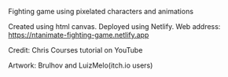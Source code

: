 Fighting game using pixelated characters and animations

Created using html canvas. Deployed using Netlify. Web address: https://ntanimate-fighting-game.netlify.app

Credit: Chris Courses tutorial on YouTube

Artwork: Brulhov and LuizMelo(itch.io users) 

